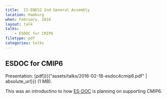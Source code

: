 ```yaml
---
title:  IS-ENES2 2nd General Assembly
location: Hamburg
when: February, 2016
layout: talk
talks:
    - ESDOC for CMIP6
filetype: pdf
categories: talks
---
```


ESDOC for CMIP6
---------------

Presentation: [pdf]({{"assets/talks/2016-02-18-esdoc4cmip6.pdf" | absolute_url}}) (1 MB).

This was an introductino to how [ES-DOC](/projects/metafor) is planning on supporting CMIP6.
